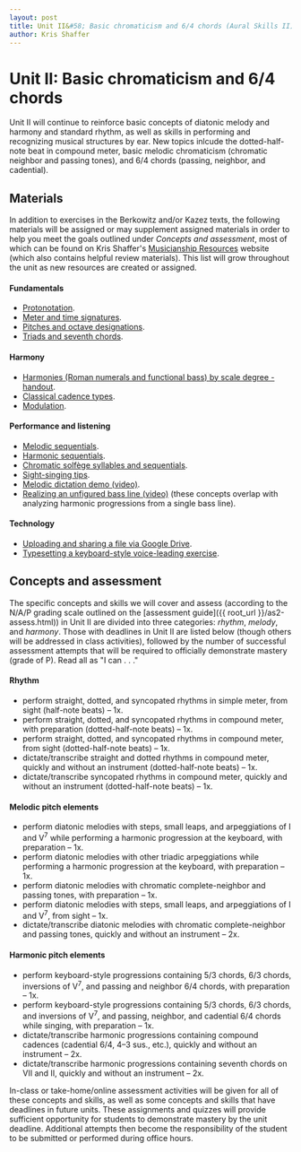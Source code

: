 ```yaml
---
layout: post
title: Unit II&#58; Basic chromaticism and 6/4 chords (Aural Skills II)
author: Kris Shaffer
---
```


# Unit II: Basic chromaticism and 6/4 chords #

Unit II will continue to reinforce basic concepts of diatonic melody and harmony and standard rhythm, as well as skills in performing and recognizing musical structures by ear. New topics inlcude the dotted-half-note beat in compound meter, basic melodic chromaticism (chromatic neighbor and passing tones), and 6/4 chords (passing, neighbor, and cadential).

## Materials ##

In addition to exercises in the Berkowitz and/or Kazez texts, the following materials will be assigned or may supplement assigned materials in order to help you meet the goals outlined under *Concepts and assessment*, most of which can be found on Kris Shaffer's [Musicianship Resources](http://kris.shaffermusic.com/musicianship) website (which also contains helpful review materials). This list will grow throughout the unit as new resources are created or assigned.

#### Fundamentals ####

- [Protonotation](http://kris.shaffermusic.com/musicianship/protonotation.html).  
- [Meter and time signatures](http://kris.shaffermusic.com/musicianship/meter.html).  
- [Pitches and octave designations](http://kris.shaffermusic.com/musicianship/pitches.html).  
- [Triads and seventh chords](http://kris.shaffermusic.com/musicianship/triads.html).  

#### Harmony ####

- [Harmonies (Roman numerals and functional bass) by scale degree - handout](http://kris.shaffermusic.com/musicianship/Graphics/Handouts/HarmoniesByBassScaleDegree.pdf).  
- [Classical cadence types](http://kris.shaffermusic.com/musicianship/cadenceTypes.html).  
- [Modulation](http://kris.shaffermusic.com/musicianship/Modulation.html).  

#### Performance and listening ####

- [Melodic sequentials](http://kris.shaffermusic.com/musicianship/melodicSequentials.html).  
- [Harmonic sequentials](http://kris.shaffermusic.com/musicianship/Graphics/harmonicSequential.pdf).  
- [Chromatic solfège syllables and sequentials](http://kris.shaffermusic.com/musicianship/chromaticSolfege.html).  
- [Sight-singing tips](http://kris.shaffermusic.com/musicianship/sightSinging.html).  
- [Melodic dictation demo (video)](http://kris.shaffermusic.com/musicianship/melodicDictationDemo.html).  
- [Realizing an unfigured bass line (video)](http://kris.shaffermusic.com/musicianship/unfiguredBass.html) (these concepts overlap with analyzing harmonic progressions from a single bass line).  

#### Technology ####

- [Uploading and sharing a file via Google Drive](http://kris.shaffermusic.com/musicianship/GDrive.html).  
- [Typesetting a keyboard-style voice-leading exercise](http://kris.shaffermusic.com/musicianship/typesettingKBStyle.html).  

## Concepts and assessment ##

The specific concepts and skills we will cover and assess (according to the N/A/P grading scale outlined on the [assessment guide]({{ root_url }}/as2-assess.html)) in Unit II are divided into three categories: *rhythm*, *melody*, and *harmony*. Those with deadlines in Unit II are listed below (though others will be addressed in class activities), followed by the number of successful assessment attempts that will be required to officially demonstrate mastery (grade of P). Read all as "I can . . ."

#### Rhythm ####

- perform straight, dotted, and syncopated rhythms in simple meter, from sight (half-note beats) – 1x.  
- perform straight, dotted, and syncopated rhythms in compound meter, with preparation (dotted-half-note beats) – 1x.  
- perform straight, dotted, and syncopated rhythms in compound meter, from sight (dotted-half-note beats) – 1x.  
- dictate/transcribe straight and dotted rhythms in compound meter, quickly and without an instrument (dotted-half-note beats) – 1x.  
- dictate/transcribe syncopated rhythms in compound meter, quickly and without an instrument (dotted-half-note beats) – 1x.  

#### Melodic pitch elements ####

- perform diatonic melodies with steps, small leaps, and arpeggiations of I and V<sup>7</sup> while performing a harmonic progression at the keyboard, with preparation – 1x.  
- perform diatonic melodies with other triadic arpeggiations while performing a harmonic progression at the keyboard, with preparation – 1x.  
- perform diatonic melodies with chromatic complete-neighbor and passing tones, with preparation – 1x.  
- perform diatonic melodies with steps, small leaps, and arpeggiations of I and V<sup>7</sup>, from sight – 1x.  
- dictate/transcribe diatonic melodies with chromatic complete-neighbor and passing tones, quickly and without an instrument – 2x.  

#### Harmonic pitch elements ####

- perform keyboard-style progressions containing 5/3 chords, 6/3 chords, inversions of V<sup>7</sup>, and passing and neighbor 6/4 chords, with preparation – 1x.  
- perform keyboard-style progressions containing 5/3 chords, 6/3 chords, and inversions of V<sup>7</sup>, and passing, neighbor, and cadential 6/4 chords while singing, with preparation – 1x.  
- dictate/transcribe harmonic progressions containing compound cadences (cadential 6/4, 4–3 sus., etc.), quickly and without an instrument – 2x.  
- dictate/transcribe harmonic progressions containing seventh chords on VII and II, quickly and without an instrument – 2x.  

In-class or take-home/online assessment activities will be given for all of these concepts and skills, as well as some concepts and skills that have deadlines in future units. These assignments and quizzes will provide sufficient opportunity for students to demonstrate mastery by the unit deadline. Additional attempts then become the responsibility of the student to be submitted or performed during office hours.
